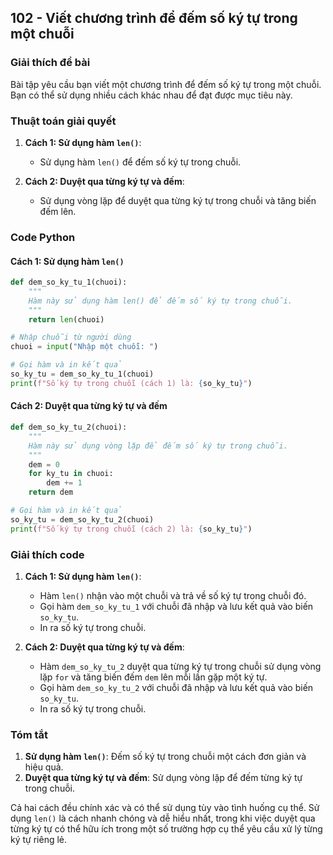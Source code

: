 ## 102 - Viết chương trình để đếm số ký tự trong một chuỗi

### Giải thích đề bài

Bài tập yêu cầu bạn viết một chương trình để đếm số ký tự trong một chuỗi. Bạn có thể sử dụng nhiều cách khác nhau để đạt được mục tiêu này.

### Thuật toán giải quyết

1. **Cách 1: Sử dụng hàm `len()`**:

   - Sử dụng hàm `len()` để đếm số ký tự trong chuỗi.

2. **Cách 2: Duyệt qua từng ký tự và đếm**:
   - Sử dụng vòng lặp để duyệt qua từng ký tự trong chuỗi và tăng biến đếm lên.

### Code Python

#### Cách 1: Sử dụng hàm `len()`

```python
def dem_so_ky_tu_1(chuoi):
    """
    Hàm này sử dụng hàm len() để đếm số ký tự trong chuỗi.
    """
    return len(chuoi)

# Nhập chuỗi từ người dùng
chuoi = input("Nhập một chuỗi: ")

# Gọi hàm và in kết quả
so_ky_tu = dem_so_ky_tu_1(chuoi)
print(f"Số ký tự trong chuỗi (cách 1) là: {so_ky_tu}")
```

#### Cách 2: Duyệt qua từng ký tự và đếm

```python
def dem_so_ky_tu_2(chuoi):
    """
    Hàm này sử dụng vòng lặp để đếm số ký tự trong chuỗi.
    """
    dem = 0
    for ky_tu in chuoi:
        dem += 1
    return dem

# Gọi hàm và in kết quả
so_ky_tu = dem_so_ky_tu_2(chuoi)
print(f"Số ký tự trong chuỗi (cách 2) là: {so_ky_tu}")
```

### Giải thích code

1. **Cách 1: Sử dụng hàm `len()`**:

   - Hàm `len()` nhận vào một chuỗi và trả về số ký tự trong chuỗi đó.
   - Gọi hàm `dem_so_ky_tu_1` với chuỗi đã nhập và lưu kết quả vào biến `so_ky_tu`.
   - In ra số ký tự trong chuỗi.

2. **Cách 2: Duyệt qua từng ký tự và đếm**:
   - Hàm `dem_so_ky_tu_2` duyệt qua từng ký tự trong chuỗi sử dụng vòng lặp `for` và tăng biến đếm `dem` lên mỗi lần gặp một ký tự.
   - Gọi hàm `dem_so_ky_tu_2` với chuỗi đã nhập và lưu kết quả vào biến `so_ky_tu`.
   - In ra số ký tự trong chuỗi.

### Tóm tắt

1. **Sử dụng hàm `len()`**: Đếm số ký tự trong chuỗi một cách đơn giản và hiệu quả.
2. **Duyệt qua từng ký tự và đếm**: Sử dụng vòng lặp để đếm từng ký tự trong chuỗi.

Cả hai cách đều chính xác và có thể sử dụng tùy vào tình huống cụ thể. Sử dụng `len()` là cách nhanh chóng và dễ hiểu nhất, trong khi việc duyệt qua từng ký tự có thể hữu ích trong một số trường hợp cụ thể yêu cầu xử lý từng ký tự riêng lẻ.
